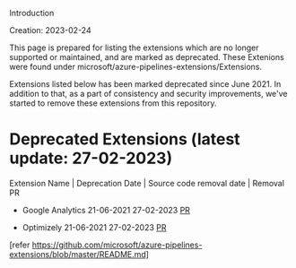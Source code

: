Introduction

Creation: 2023-02-24

This page is prepared for listing the extensions which are no longer supported or maintained, and are marked as deprecated. These Extenions were found under microsoft/azure-pipelines-extensions/Extensions.

Extensions listed below has been marked deprecated since June 2021.
In addition to that, as a part of consistency and security improvements, we've started to remove these extensions from this repository.

# Deprecated Extensions (latest update: 27-02-2023)

  Extension Name        |   Deprecation Date    |   Source code removal date  |   Removal PR

* Google Analytics             21-06-2021             27-02-2023                    [PR](https://github.com/microsoft/azure-pipelines-extensions/pull/1128)

* Optimizely                   21-06-2021             27-02-2023                    [PR](https://github.com/microsoft/azure-pipelines-extensions/pull/1128)


[refer https://github.com/microsoft/azure-pipelines-extensions/blob/master/README.md]





